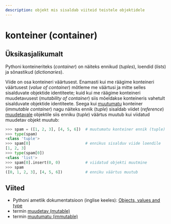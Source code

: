 ```yaml
---
description: objekt mis sisaldab viiteid teistele objektidele
---
```


# konteiner \(container\)

## Üksikasjalikumalt

Pythoni konteineriteks \(_container_\) on näiteks ennikud \(_tuples_\), loendid \(_lists_\) ja sõnastikud \(_dictionaries_\). 

Viide on osa konteineri väärtusest. Enamasti kui me räägime konteineri väärtusest \(_value of container_\) mõtleme me väärtusi ja mitte selles sisalduvate objektide identiteete; kuid kui me räägime konteineri muudetavusest \(_mutability of container_\) siis mõeldakse konteineris vahetult sisalduvate objektide identiteete. Seega kui [muutumatu](muutumatu-immutable.md) konteiner \(_immutable container_\) nagu näiteks ennik \(_tuple_\) sisaldab viidet \(_reference_\) [muudetavale](muudetav-mutable.md) objektile siis enniku \(_tuple_\) väärtus muutub kui viidatud muudetav objekt muutub:

```python
>>> spam = ([1, 2, 3], [4, 5, 6])  # muutumatu konteiner ennik (tuple)
>>> type(spam)   
<class 'tuple'>                
>>> spam[0]                        # ennikus sisalduv viide loendile
[1, 2, 3]
>>> type(spam[0])
<class 'list'>                  
>>> spam[0].insert(0, 0)           # viidatud objekti muutmine
>>> spam
([0, 1, 2, 3], [4, 5, 6])          # enniku väärtus muutub
```

## Viited

* Pythoni ametlik dokumentatsioon \(inglise keeles\): [Objects, values and type](https://docs.python.org/3/reference/datamodel.html#objects-values-and-types)
* termin [muudetav \(mutable\)](muudetav-mutable.md)
* termin [muutumatu \(immutable\)](muutumatu-immutable.md)

